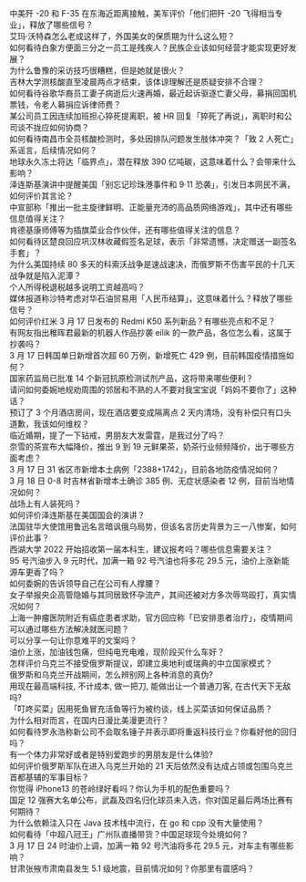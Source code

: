 中美歼 -20 和 F-35 在东海近距离接触，美军评价「他们把歼 -20 飞得相当专业」，释放了哪些信号？  
艾玛·沃特森怎么老成这样了，外国美女的保质期为什么这么短？  
如何看待白象方便面三分之一员工是残疾人？民族企业该如何经营才能实现更好发展？  
为什么鲁豫的采访技巧很糟糕，但是她就是很火？  
吉林大学测核酸直至凌晨两点才结束，该体谅理解还是质疑安排不合理？  
如何看待谷歌华裔员工妻子病逝后火速再婚，最近起诉驱逐亡妻父母，募捐回国机票钱，令老人募捐应诉律师费？  
某公司员工因连续加班担心猝死提离职，被 HR 回复「猝死了再说」，离职时和公司谈不拢应如何协商？  
如何看待南昌市全员核酸检测时，多处因排队问题发生肢体冲突？「致 2 人死亡」系谣言，后续情况如何？  
地球永久冻土将达「临界点」，潜在释放 390 亿吨碳，这意味着什么？会带来什么影响？  
泽连斯基演讲中提醒美国「别忘记珍珠港事件和 9·11 恐袭」，引发日本网民不满，如何评价其言论？  
中宣部称「推出一批主旋律鲜明、正能量充沛的高品质网络游戏」，其中还有哪些信息值得关注？  
肯德基康师傅等为插旗菜业合作伙伴，还有哪些值得关注的信息？  
如何看待区楚良回应巩汉林收藏假签名足球，表示「非常遗憾，决定赠送一副签名手套」？  
为什么美国持续 80 多天的科索沃战争是速战速决，而俄罗斯不伤害平民的十几天战争就是陷入泥潭？  
个人所得税退税越多说明工资越高吗？  
媒体报道称沙特考虑对华石油贸易用「人民币结算」，这意味着什么？释放了哪些信号？  
如何评价红米 3 月 17 日发布的 Redmi K50 系列新品？有哪些亮点和不足？  
有网友指出稚晖君最新的机器人作品抄袭 eilik 的一款产品，各位怎么看，这属于抄袭吗？  
3 月 17 日韩国单日新增首次超 60 万例，新增死亡 429 例，目前韩国疫情措施如何？  
国家药监局已批准 14 个新冠抗原检测试剂产品，这将带来哪些便利？  
请问如何委婉地规劝周围的邻居和不熟的人不要对我宝宝说「妈妈不要你了」这种话？  
预订了 3 个月酒店房间，现在酒店要变成隔离点 2 天内清场，没有补偿只有口头道歉，我该如何维权？  
临近婚期，提了一下钻戒，男朋友大发雷霆，是我过分了吗？  
奈雪的茶宣布大幅降价，推出 9 到 19 元鲜果茶，奶茶行业频频降价，出于哪些方面考虑？  
3 月 17 日 31 省区市新增本土病例「2388+1742」，目前各地防疫情况如何？  
3 月 18 日 0-8 时吉林省新增本土确诊 385 例、无症状感染者 12 例，目前当地情况如何？  
战场上有人装死吗？  
如何评价泽连斯基在美国国会的演讲？  
法国驻华大使馆用鲁迅名言暗讽俄乌局势，但该名言历史背景为三一八惨案，如何评价此事？  
西湖大学 2022 开始招收第一届本科生，建议报考吗？哪些信息需要关注？  
95 号汽油步入 9 元时代，加满一箱 92 号汽油也将多花 29.5 元，油价上涨新能源车更香了吗？  
如何委婉的告诉领导自己在公司有人撑腰？  
女子举报央企高管隐婚与其同居致怀孕流产，其间还被对方多次辱骂殴打，真实情况如何？  
上海一肿瘤医院附近有癌症患者求助，官方回应称「已安排患者治疗」，疫情期间可以通过哪些方法解决就医问题？  
可以分享一句让你意难平的文案吗？  
油价上涨，加油钱包痛，但纯电充电难，现阶段买什么车好？  
怎样评价乌克兰不接受俄罗斯提议，即建立奥地利或瑞典的中立国家模式？  
俄罗斯和乌克兰开战期间，怎么辨别网上各种消息的真伪?  
用现在最高端科技, 不计成本, 做一把刀, 能做出让一个普通刀客, 在古代天下无敌吗?  
「叮咚买菜」因用死鱼冒充活鱼等行为被约谈，线上买菜该如何保证品质？  
为什么相对而言，在国内日漫比美漫更流行？  
如何看待罗永浩称新公司不会取名锤子并表示即将重返科技行业？你看好他的回归吗？  
有一个体力非常好或者是特别爱跑步的男朋友是什么体验?  
如何评价俄罗斯军队在进入乌克兰开始的 21 天后依然没有达成占领或包围乌克兰首都基辅的军事目标？  
你觉得 iPhone13 的苍岭绿好看吗？你认为手机的配色重要吗？  
国足 12 强赛大名单公布，武磊及四名归化球员未入选，你对国足最后两场比赛有何期待？  
为什么依赖注入只在 Java 技术栈中流行，在 go 和 cpp 没有大量使用？  
如何看待「中超八冠王」广州队直播带货？中国足球现今处境如何？  
3 月 17 日 24 时油价上调，加满一箱 92 号汽油将多花 29.5 元，对车主有哪些影响？  
甘肃张掖市肃南县发生 5.1 级地震，目前情况如何？你那里有震感吗？  

